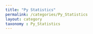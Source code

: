 ```yaml
---
title: "Py Statistics"
permalink: /categories/Py_Statistics
layout: category
taxonomy : Py_Statistics
---
```

